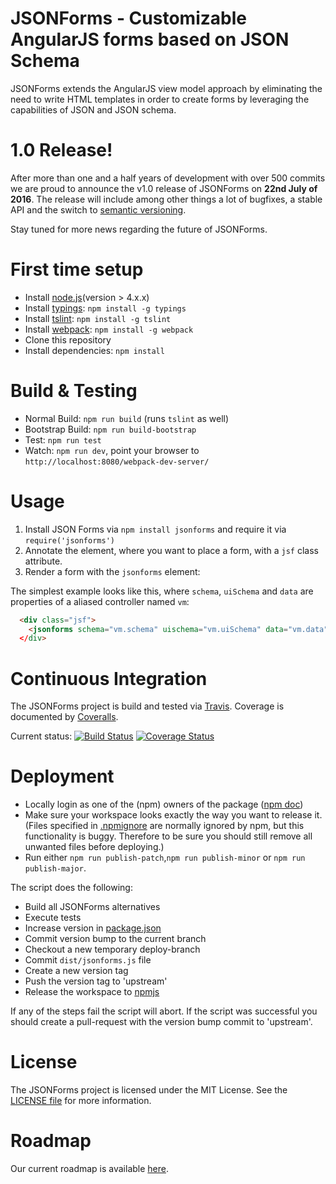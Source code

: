 # JSONForms - Customizable AngularJS forms based on JSON Schema

JSONForms extends the AngularJS view model approach by eliminating the need to write HTML templates in order to
create forms by leveraging the capabilities of JSON and JSON schema.

# 1.0 Release!

After more than one and a half years of development with over 500 commits we are proud to announce the v1.0 release of JSONForms on **22nd July of 2016**. The release will include among other things a lot of bugfixes, a stable API and the switch to [semantic versioning](http://semver.org/).

Stay tuned for more news regarding the future of JSONForms.

# First time setup
* Install [node.js](https://nodejs.org/)(version > 4.x.x)
* Install [typings](https://github.com/typings/typings): `npm install -g typings` 
* Install [tslint](https://palantir.github.io/tslint/): `npm install -g tslint`
* Install [webpack](https://github.com/webpack/webpack): `npm install -g webpack`
* Clone this repository
* Install dependencies: `npm install`

# Build & Testing
* Normal Build: `npm run build` (runs `tslint` as well)
* Bootstrap Build: `npm run build-bootstrap`
* Test: `npm run test`
* Watch: `npm run dev`, point your browser to `http://localhost:8080/webpack-dev-server/`

# Usage
1. Install JSON Forms via `npm install jsonforms` and require it via `require('jsonforms')`
2. Annotate the element, where you want to place a form, with a `jsf` class attribute.
3. Render a form with the `jsonforms` element:

The simplest example looks like this, where `schema`, `uiSchema` and `data` are 
properties of a aliased controller named `vm`:
 
```html 
  <div class="jsf">
    <jsonforms schema="vm.schema" uischema="vm.uiSchema" data="vm.data"/
  </div>
```


# Continuous Integration
The JSONForms project is build and tested via [Travis](https://travis-ci.org/). Coverage is documented by [Coveralls](https://coveralls.io).

Current status: [![Build Status](https://travis-ci.org/eclipsesource/jsonforms.svg?branch=master)](https://travis-ci.org/eclipsesource/jsonforms) [![Coverage Status](https://coveralls.io/repos/eclipsesource/jsonforms/badge.svg?branch=master&service=github)](https://coveralls.io/github/eclipsesource/jsonforms?branch=master)

# Deployment
 * Locally login as one of the (npm) owners of the package ([npm doc](https://docs.npmjs.com/cli/adduser))
 * Make sure your workspace looks exactly the way you want to release it. (Files specified in [.npmignore](https://github.com/eclipsesource/jsonforms/blob/master/.npmignore) are normally ignored by npm, but this functionality is buggy. Therefore to be sure you should still remove all unwanted files before deploying.)
 * Run either ```npm run publish-patch```,```npm run publish-minor``` or ```npm run publish-major```.

The script does the following:
* Build all JSONForms alternatives
* Execute tests
* Increase version in [package.json](https://github.com/eclipsesource/jsonforms/blob/master/package.json)
* Commit version bump to the current branch
* Checkout a new temporary deploy-branch
* Commit ```dist/jsonforms.js``` file
* Create a new version tag
* Push the version tag to 'upstream'
* Release the workspace to [npmjs](https://www.npmjs.com/)

If any of the steps fail the script will abort. If the script was successful you should create a pull-request with the version bump commit to 'upstream'.

# License
The JSONForms project is licensed under the MIT License. See the [LICENSE file](https://github.com/eclipsesource/jsonforms/blob/master/LICENSE) for more information.

# Roadmap
Our current roadmap is available [here](https://github.com/eclipsesource/jsonforms/blob/master/ROADMAP.md).
